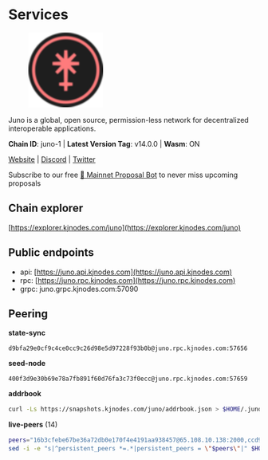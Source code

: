 # Services

<figure><img src="https://raw.githubusercontent.com/kj89/cosmos-images/main/logos/juno.png" width="150" alt=""><figcaption></figcaption></figure>

Juno is a global, open source, permission-less  network for decentralized interoperable applications.

**Chain ID**: juno-1 | **Latest Version Tag**: v14.0.0 | **Wasm**: ON

[Website](https://www.junonetwork.io) | [Discord](https://discord.gg/qJxgUSGHbb) | [Twitter](https://twitter.com/JunoNetwork)



Subscribe to our free [🤖 Mainnet Proposal Bot](https://t.me/kjnodes_proposal_bot) to never miss upcoming proposals


## Chain explorer
[https://explorer.kjnodes.com/juno](https://explorer.kjnodes.com/juno)

## Public endpoints

* api: [https://juno.api.kjnodes.com](https://juno.api.kjnodes.com)
* rpc: [https://juno.rpc.kjnodes.com](https://juno.rpc.kjnodes.com)
* grpc: juno.grpc.kjnodes.com:57090

## Peering

**state-sync**

```text
d9bfa29e0cf9c4ce0cc9c26d98e5d97228f93b0b@juno.rpc.kjnodes.com:57656
```

**seed-node**

```text
400f3d9e30b69e78a7fb891f60d76fa3c73f0ecc@juno.rpc.kjnodes.com:57659
```

**addrbook**
```bash
curl -Ls https://snapshots.kjnodes.com/juno/addrbook.json > $HOME/.juno/config/addrbook.json
```

**live-peers** (14)
```bash
peers="16b3cfebe67be36a72db0e170f4e4191aa938457@65.108.10.138:2000,ccd92f5a25ca3f6ac6b0daa81f7d213a4767abb9@65.108.77.220:2000,a6955453548eb1bcaf1edaabc171b6c3bef2ff37@95.216.4.104:6006,70fcee92283edc02340289b2a74e4ab1a0203848@116.202.236.59:39656,471518432477e31ea348af246c0b54095d41352c@88.198.131.120:26656,bba10290da32f3cb41e15c3a192413666ce05cee@5.9.208.8:26656,d9bfa29e0cf9c4ce0cc9c26d98e5d97228f93b0b@65.109.88.38:57656,97e4468ac589eac505a800411c635b14511a61bb@5.9.239.232:26656,e78c04f8d58e990c8748c4cf0dae85c6a077b690@65.21.227.95:2002,60493cb0f123f7717bfcb4432539a0a37a02df97@65.108.64.5:26656,8f3cbef6dc58d31bb70655d3d3c40d66d4744033@137.184.32.93:26656,86bc38c6148fac78e8fa4ffa567b6ca444c4e7e2@88.198.47.84:26656,badfb5a33bd445747cdc2fbded49700db3b2598a@54.38.38.40:26620,b9f18cfdcec405987335681eccb5ab3288225846@141.95.155.224:10056"
sed -i -e "s|^persistent_peers *=.*|persistent_peers = \"$peers\"|" $HOME/.juno/config/config.toml
```
